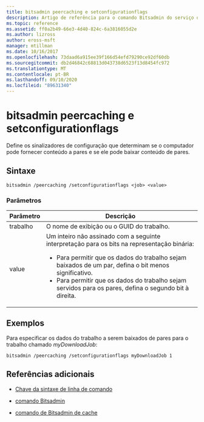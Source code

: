 ```yaml
---
title: bitsadmin peercaching e setconfigurationflags
description: Artigo de referência para o comando Bitsadmin do serviço de cache e setconfigurationflags, que define os sinalizadores de configuração que determinam se o computador pode fornecer conteúdo a pares e se ele pode baixar conteúdo de pares.
ms.topic: reference
ms.assetid: ff0a2b49-66e3-4d40-824c-6a3816055d2e
ms.author: lizross
author: eross-msft
manager: mtillman
ms.date: 10/16/2017
ms.openlocfilehash: 73daad6a915ee39f166d54efd79290ce92df60db
ms.sourcegitcommit: db2d46842c68813d043738d6523f13d8454fc972
ms.translationtype: MT
ms.contentlocale: pt-BR
ms.lasthandoff: 09/10/2020
ms.locfileid: "89631340"
---
```

# <a name="bitsadmin-peercaching-and-setconfigurationflags"></a>bitsadmin peercaching e setconfigurationflags

Define os sinalizadores de configuração que determinam se o computador pode fornecer conteúdo a pares e se ele pode baixar conteúdo de pares.

## <a name="syntax"></a>Sintaxe

```
bitsadmin /peercaching /setconfigurationflags <job> <value>
```

### <a name="parameters"></a>Parâmetros

| Parâmetro | Descrição |
| -------------- | -------------- |
| trabalho | O nome de exibição ou o GUID do trabalho. |
| value | Um inteiro não assinado com a seguinte interpretação para os bits na representação binária:<ul><li>Para permitir que os dados do trabalho sejam baixados de um par, defina o bit menos significativo.</li><li>Para permitir que os dados do trabalho sejam servidos para os pares, defina o segundo bit à direita.</li></ul>|

## <a name="examples"></a>Exemplos

Para especificar os dados do trabalho a serem baixados de pares para o trabalho chamado *myDownloadJob*:

```
bitsadmin /peercaching /setconfigurationflags myDownloadJob 1
```

## <a name="additional-references"></a>Referências adicionais

- [Chave da sintaxe de linha de comando](command-line-syntax-key.md)

- [comando Bitsadmin](bitsadmin.md)

- [comando de Bitsadmin de cache](bitsadmin-peercaching.md)
